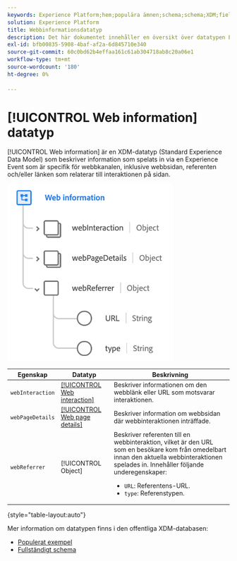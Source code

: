 ```yaml
---
keywords: Experience Platform;hem;populära ämnen;schema;schema;XDM;fields;schemas;Schemas;Webbsidesinformation;datatyp;datatyp;webbsida
solution: Experience Platform
title: Webbinformationsdatatyp
description: Det här dokumentet innehåller en översikt över datatypen Experience Data Model (XDM) för webbinformation.
exl-id: bfb00835-5908-4baf-af2a-6d845710e340
source-git-commit: 60c0bd62b4effaa161c61ab304718ab8c20a06e1
workflow-type: tm+mt
source-wordcount: '180'
ht-degree: 0%

---
```


# [!UICONTROL Web information] datatyp

[!UICONTROL Web information] är en XDM-datatyp (Standard Experience Data Model) som beskriver information som spelats in via en Experience Event som är specifik för webbkanalen, inklusive webbsidan, referenten och/eller länken som relaterar till interaktionen på sidan.

![](../images/data-types/web-information.png)

| Egenskap | Datatyp | Beskrivning |
| --- | --- | --- |
| `webInteraction` | [[!UICONTROL Web interaction]](./web-interaction.md) | Beskriver informationen om den webblänk eller URL som motsvarar interaktionen. |
| `webPageDetails` | [[!UICONTROL Web page details]](./webpage-details.md) | Beskriver information om webbsidan där webbinteraktionen inträffade. |
| `webReferrer` | [!UICONTROL Object] | Beskriver referenten till en webbinteraktion, vilket är den URL som en besökare kom från omedelbart innan den aktuella webbinteraktionen spelades in. Innehåller följande underegenskaper: <ul><li>`URL`: Referentens-URL.</li><li>`type`: Referenstypen.</li></ul> |

{style=&quot;table-layout:auto&quot;}

Mer information om datatypen finns i den offentliga XDM-databasen:

* [Populerat exempel](https://github.com/adobe/xdm/blob/master/components/datatypes/webinfo.example.1.json)
* [Fullständigt schema](https://github.com/adobe/xdm/blob/master/components/datatypes/webinfo.schema.json)
